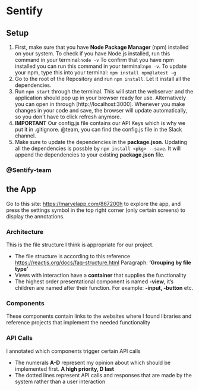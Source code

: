 # Sentify

## Setup
1. First, make sure that you have **Node Package Manager** (npm) installed on your system. To check if you have Node.js installed, run this command in your terminal:`node -v` To confirm that you have npm installed you can run this command in your terminal:`npm -v`. To update your npm, type this into your terminal: `npm install npm@latest -g`
2. Go to the root of the Repository and run `npm install`. Let it
   install all the dependencies.
3. Run `npm start` through the terminal. This will start the webserver and the application should pop up in your
   browser ready for use. Alternatively you can open in through [http://localhost:3000]. Whenever you make changes in your code and save, the browser will update automatically, so you don't have to click refresh anymore.
4. **IMPORTANT** Our config.js file contains our API Keys which is why we put it in .gitignore.  @team, you can find the config.js file in the Slack channel.   
4. Make sure to update the dependencies in the **package.json**. Updating all the dependencies is possble by `npm install <pkg> --save`. It will append the dependencies to your existing **package.json** file.

### @Sentify-team

## the App
Go to this site: https://marvelapp.com/867200h to explore the app, and press the settings symbol in the top right corner (only certain screens) to display the annotations.

### Architecture
This is the file structure I think is appropriate for our project.
- The file structure is according to this reference https://reactjs.org/docs/faq-structure.html  Paragraph: **‘Grouping by file type’**
- Views with interaction have a **container** that supplies the functionality
- The highest order presentational component is named  **-view**, it’s children are named after their function. For example: **-input, -button** etc.

### Components
These components contain links to the websites where I found libraries and reference projects that implement the needed functionality

### API Calls
I annotated which components trigger certain API calls
- The numerals **A-D** represent my opinion about which should be implemented first. **A high priority, D last**
- The dotted lines represent API calls and responses that are made by the system rather than a user interaction
